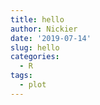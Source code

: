 ```yaml
---
title: hello
author: Nickier
date: '2019-07-14'
slug: hello
categories:
  - R
tags:
  - plot
---
```

